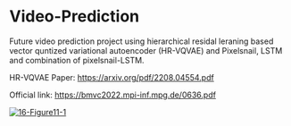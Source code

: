 # Video-Prediction
Future video prediction project using hierarchical residal leraning based vector quntized variational autoencoder (HR-VQVAE) and Pixelsnail, LSTM and combination of pixelsnail-LSTM.

HR-VQVAE Paper: https://arxiv.org/pdf/2208.04554.pdf

Official link: https://bmvc2022.mpi-inf.mpg.de/0636.pdf

<a href='https://postimg.cc/ZByPyfsp' target='_blank'><img src='https://i.postimg.cc/nz33ggvR/16-Figure11-1.png' border='0' alt='16-Figure11-1'/></a>
